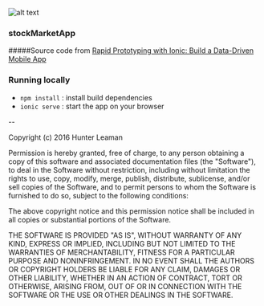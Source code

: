 ![alt text](https://pbs.twimg.com/profile_images/638749746467766272/6YT2b9io_bigger.png "stockMarketApp")
### stockMarketApp

#####Source code from [Rapid Prototyping with Ionic: Build a Data-Driven Mobile App](https://www.udemy.com/learn-ionic-framework-build-a-stock-market-mobile-app/)

### Running locally
- `npm install` : install build dependencies
- `ionic serve` : start the app on your browser

--

Copyright (c) 2016 Hunter Leaman

Permission is hereby granted, free of charge, to any person obtaining a copy of this software and associated documentation files (the "Software"), to deal in the Software without restriction, including without limitation the rights to use, copy, modify, merge, publish, distribute, sublicense, and/or sell copies of the Software, and to permit persons to whom the Software is furnished to do so, subject to the following conditions:

The above copyright notice and this permission notice shall be included in all copies or substantial portions of the Software.

THE SOFTWARE IS PROVIDED "AS IS", WITHOUT WARRANTY OF ANY KIND, EXPRESS OR IMPLIED, INCLUDING BUT NOT LIMITED TO THE WARRANTIES OF MERCHANTABILITY, FITNESS FOR A PARTICULAR PURPOSE AND NONINFRINGEMENT. IN NO EVENT SHALL THE AUTHORS OR COPYRIGHT HOLDERS BE LIABLE FOR ANY CLAIM, DAMAGES OR OTHER LIABILITY, WHETHER IN AN ACTION OF CONTRACT, TORT OR OTHERWISE, ARISING FROM, OUT OF OR IN CONNECTION WITH THE SOFTWARE OR THE USE OR OTHER DEALINGS IN THE SOFTWARE.
